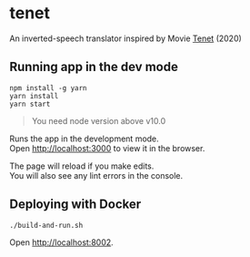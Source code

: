 # tenet

An inverted-speech translator inspired by Movie [Tenet](https://www.imdb.com/title/tt6723592/) (2020)

## Running app in the dev mode

```
npm install -g yarn
yarn install
yarn start
```
> You need node version above v10.0

Runs the app in the development mode.<br />
Open [http://localhost:3000](http://localhost:3000) to view it in the browser.

The page will reload if you make edits.<br />
You will also see any lint errors in the console.

## Deploying with Docker

```
./build-and-run.sh
```

Open [http://localhost:8002](http://localhost:8002).
